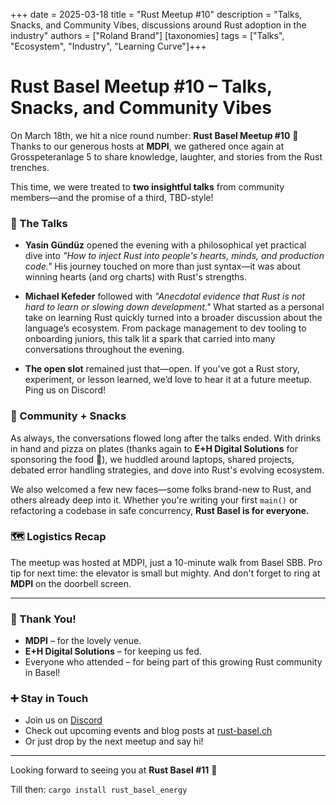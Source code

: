 +++ date = 2025-03-18 title = "Rust Meetup #10" description = "Talks, Snacks, and Community Vibes, discussions around Rust adoption in the industry" authors = ["Roland Brand"] [taxonomies] tags = ["Talks", "Ecosystem", "Industry", "Learning Curve"]+++

# Rust Basel Meetup #10 – Talks, Snacks, and Community Vibes

On March 18th, we hit a nice round number: **Rust Basel Meetup #10** 🎉  
Thanks to our generous hosts at **MDPI**, we gathered once again at Grosspeteranlage 5 to share knowledge, laughter, and stories from the Rust trenches.

This time, we were treated to **two insightful talks** from community members—and the promise of a third, TBD-style!

### 🎤 The Talks

- **Yasin Gündüz** opened the evening with a philosophical yet practical dive into *"How to inject Rust into people's hearts, minds, and production code."* His journey touched on more than just syntax—it was about winning hearts (and org charts) with Rust's strengths.

- **Michael Kefeder** followed with *"Anecdotal evidence that Rust is not hard to learn or slowing down development."* What started as a personal take on learning Rust quickly turned into a broader discussion about the language’s ecosystem. From package management to dev tooling to onboarding juniors, this talk lit a spark that carried into many conversations throughout the evening.

- **The open slot** remained just that—open. If you’ve got a Rust story, experiment, or lesson learned, we’d love to hear it at a future meetup. Ping us on Discord!

### 🧃 Community + Snacks

As always, the conversations flowed long after the talks ended. With drinks in hand and pizza on plates (thanks again to **E+H Digital Solutions** for sponsoring the food 🙌), we huddled around laptops, shared projects, debated error handling strategies, and dove into Rust's evolving ecosystem.

We also welcomed a few new faces—some folks brand-new to Rust, and others already deep into it. Whether you're writing your first `main()` or refactoring a codebase in safe concurrency, **Rust Basel is for everyone.**

### 🗺️ Logistics Recap

The meetup was hosted at MDPI, just a 10-minute walk from Basel SBB. Pro tip for next time: the elevator is small but mighty. And don't forget to ring at **MDPI** on the doorbell screen.

---

### 🧡 Thank You!

- **MDPI** – for the lovely venue.
- **E+H Digital Solutions** – for keeping us fed.
- Everyone who attended – for being part of this growing Rust community in Basel!

### ➕ Stay in Touch

- Join us on [Discord](https://rust-basel.ch/discord)
- Check out upcoming events and blog posts at [rust-basel.ch](https://rust-basel.ch)
- Or just drop by the next meetup and say hi!

---

Looking forward to seeing you at **Rust Basel #11** 👋

Till then: `cargo install rust_basel_energy`
